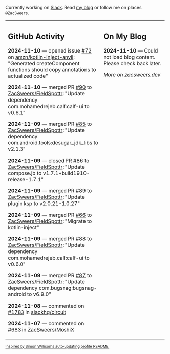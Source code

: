 Currently working on [Slack](https://slack.com/). Read [my blog](https://zacsweers.dev/) or follow me on places `@ZacSweers`.

<table><tr><td valign="top" width="60%">

## GitHub Activity
<!-- githubActivity starts -->
**2024-11-10** — opened issue [#72](https://github.com/amzn/kotlin-inject-anvil/issues/72) on [amzn/kotlin-inject-anvil](https://github.com/amzn/kotlin-inject-anvil): "Generated createComponent functions should copy annotations to actualized code"

**2024-11-10** — merged PR [#90](https://github.com/ZacSweers/FieldSpottr/pull/90) to [ZacSweers/FieldSpottr](https://github.com/ZacSweers/FieldSpottr): "Update dependency com.mohamedrejeb.calf:calf-ui to v0.6.1"

**2024-11-09** — merged PR [#85](https://github.com/ZacSweers/FieldSpottr/pull/85) to [ZacSweers/FieldSpottr](https://github.com/ZacSweers/FieldSpottr): "Update dependency com.android.tools:desugar_jdk_libs to v2.1.3"

**2024-11-09** — closed PR [#86](https://github.com/ZacSweers/FieldSpottr/pull/86) to [ZacSweers/FieldSpottr](https://github.com/ZacSweers/FieldSpottr): "Update compose.jb to v1.7.1+build1910-release-1.7.1"

**2024-11-09** — merged PR [#89](https://github.com/ZacSweers/FieldSpottr/pull/89) to [ZacSweers/FieldSpottr](https://github.com/ZacSweers/FieldSpottr): "Update plugin ksp to v2.0.21-1.0.27"

**2024-11-09** — merged PR [#66](https://github.com/ZacSweers/FieldSpottr/pull/66) to [ZacSweers/FieldSpottr](https://github.com/ZacSweers/FieldSpottr): "Migrate to kotlin-inject"

**2024-11-09** — merged PR [#88](https://github.com/ZacSweers/FieldSpottr/pull/88) to [ZacSweers/FieldSpottr](https://github.com/ZacSweers/FieldSpottr): "Update dependency com.mohamedrejeb.calf:calf-ui to v0.6.0"

**2024-11-09** — merged PR [#87](https://github.com/ZacSweers/FieldSpottr/pull/87) to [ZacSweers/FieldSpottr](https://github.com/ZacSweers/FieldSpottr): "Update dependency com.bugsnag:bugsnag-android to v6.9.0"

**2024-11-08** — commented on [#1783](https://github.com/slackhq/circuit/issues/1783#issuecomment-2465535476) in [slackhq/circuit](https://github.com/slackhq/circuit)

**2024-11-07** — commented on [#683](https://github.com/ZacSweers/MoshiX/issues/683#issuecomment-2463074338) in [ZacSweers/MoshiX](https://github.com/ZacSweers/MoshiX)
<!-- githubActivity ends -->
</td><td valign="top" width="40%">

## On My Blog
<!-- blog starts -->
**2024-11-10** — Could not load blog content. Please check back later.
<!-- blog ends -->
_More on [zacsweers.dev](https://zacsweers.dev/)_
</td></tr></table>

<sub><a href="https://simonwillison.net/2020/Jul/10/self-updating-profile-readme/">Inspired by Simon Willison's auto-updating profile README.</a></sub>